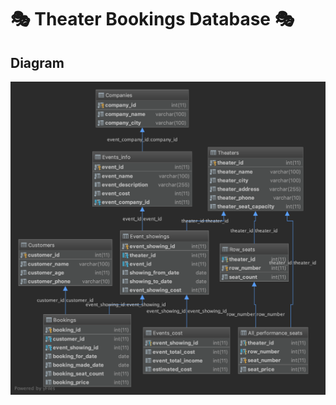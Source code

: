 # 🎭 Theater Bookings Database 🎭

## Diagram
![ScreenShot_Diagram](/img/diagram.png?raw=true "Database diagram")